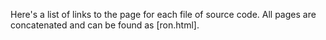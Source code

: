 Here's a list of links to the page for each file of source code. All pages are concatenated and can be found as [ron.html].

